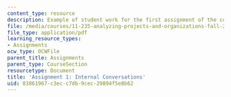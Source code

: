 ```yaml
---
content_type: resource
description: Example of student work for the first assignment of the course.
file: /media/courses/11-235-analyzing-projects-and-organizations-fall-2009/83861967c3ecc7db9cec29894f5e8b62_MIT11_235F09_student2.pdf
file_type: application/pdf
learning_resource_types:
- Assignments
ocw_type: OCWFile
parent_title: Assignments
parent_type: CourseSection
resourcetype: Document
title: 'Assignment 1: Internal Conversations'
uid: 83861967-c3ec-c7db-9cec-29894f5e8b62
---
```

